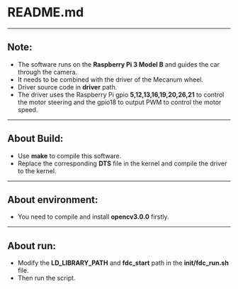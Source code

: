 # README.md
***
## Note:
* The software runs on the **Raspberry Pi 3 Model B** and guides the car through the camera. 
* It needs to be combined with the driver of the Mecanum wheel. 
* Driver source code in **driver** path. 
* The driver uses the Raspberry Pi gpio **5,12,13,16,19,20,26,21** to control the motor steering 
    and the gpio18 to output PWM to control the motor speed. 
***
## About Build:
* Use **make** to compile this software. 
* Replace the corresponding **DTS** file in the kernel and compile the driver to the kernel. 
***
## About environment: 
* You need to compile and install **opencv3.0.0** firstly. 
***
## About run: 
* Modify the **LD_LIBRARY_PATH** and **fdc_start** path in the **init/fdc_run.sh** file. 
* Then run the script. 
